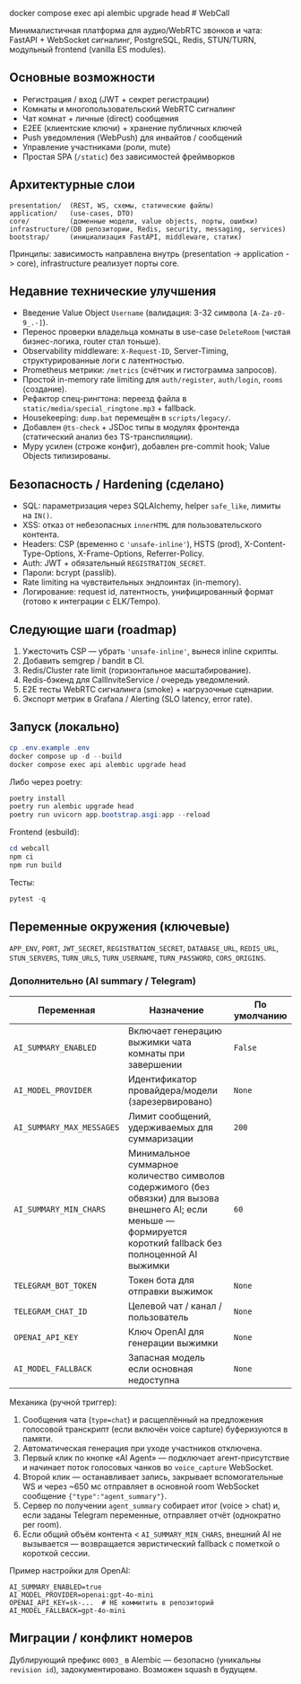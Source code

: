 docker compose exec api alembic upgrade head
﻿# WebCall

Минималистичная платформа для аудио/WebRTC звонков и чата: FastAPI + WebSocket сигналинг, PostgreSQL, Redis, STUN/TURN, модульный frontend (vanilla ES modules).

## Основные возможности
- Регистрация / вход (JWT + секрет регистрации)
- Комнаты и многопользовательский WebRTC сигналинг
- Чат комнат + личные (direct) сообщения
- E2EE (клиентские ключи) + хранение публичных ключей
- Push уведомления (WebPush) для инвайтов / сообщений
- Управление участниками (роли, mute)
- Простая SPA (`/static`) без зависимостей фреймворков

## Архитектурные слои
```
presentation/  (REST, WS, схемы, статические файлы)
application/   (use-cases, DTO)
core/          (доменные модели, value objects, порты, ошибки)
infrastructure/(DB репозитории, Redis, security, messaging, services)
bootstrap/     (инициализация FastAPI, middleware, статик)
```
Принципы: зависимость направлена внутрь (presentation -> application -> core), infrastructure реализует порты core.

## Недавние технические улучшения
- Введение Value Object `Username` (валидация: 3-32 символа `[A-Za-z0-9_.-]`).
- Перенос проверки владельца комнаты в use-case `DeleteRoom` (чистая бизнес-логика, router стал тоньше).
- Observability middleware: `X-Request-ID`, Server-Timing, структурированные логи с латентностью.
- Prometheus метрики: `/metrics` (счётчик и гистограмма запросов).
- Простой in-memory rate limiting для `auth/register`, `auth/login`, `rooms` (создание).
- Рефактор спец-рингтона: переезд файла в `static/media/special_ringtone.mp3` + fallback.
- Housekeeping: `dump.bat` перемещён в `scripts/legacy/`.
- Добавлен `@ts-check` + JSDoc типы в модулях фронтенда (статический анализ без TS-транспиляции).
- Mypy усилен (строже конфиг), добавлен pre-commit hook; Value Objects типизированы.

## Безопасность / Hardening (сделано)
- SQL: параметризация через SQLAlchemy, helper `safe_like`, лимиты на `IN()`.
- XSS: отказ от небезопасных `innerHTML` для пользовательского контента.
- Headers: CSP (временно с `'unsafe-inline'`), HSTS (prod), X-Content-Type-Options, X-Frame-Options, Referrer-Policy.
- Auth: JWT + обязательный `REGISTRATION_SECRET`.
- Пароли: bcrypt (passlib).
- Rate limiting на чувствительных эндпоинтах (in-memory).
- Логирование: request id, латентность, унифицированный формат (готово к интеграции с ELK/Tempo).

## Следующие шаги (roadmap)
1. Ужесточить CSP — убрать `'unsafe-inline'`, вынеся inline скрипты.
2. Добавить semgrep / bandit в CI.
3. Redis/Cluster rate limit (горизонтальное масштабирование).
4. Redis-бэкенд для CallInviteService / очередь уведомлений.
5. E2E тесты WebRTC сигналинга (smoke) + нагрузочные сценарии.
6. Экспорт метрик в Grafana / Alerting (SLO latency, error rate).

## Запуск (локально)
```powershell
cp .env.example .env
docker compose up -d --build
docker compose exec api alembic upgrade head
```
Либо через poetry:
```powershell
poetry install
poetry run alembic upgrade head
poetry run uvicorn app.bootstrap.asgi:app --reload
```

Frontend (esbuild):
```powershell
cd webcall
npm ci
npm run build
```

Тесты:
```powershell
pytest -q
```

## Переменные окружения (ключевые)
`APP_ENV`, `PORT`, `JWT_SECRET`, `REGISTRATION_SECRET`, `DATABASE_URL`, `REDIS_URL`, `STUN_SERVERS`, `TURN_URLS`, `TURN_USERNAME`, `TURN_PASSWORD`, `CORS_ORIGINS`.

### Дополнительно (AI summary / Telegram)
| Переменная | Назначение | По умолчанию |
|------------|------------|--------------|
| `AI_SUMMARY_ENABLED` | Включает генерацию выжимки чата комнаты при завершении | `False` |
| `AI_MODEL_PROVIDER` | Идентификатор провайдера/модели (зарезервировано) | `None` |
| `AI_SUMMARY_MAX_MESSAGES` | Лимит сообщений, удерживаемых для суммаризации | `200` |
| `AI_SUMMARY_MIN_CHARS` | Минимальное суммарное количество символов содержимого (без обвязки) для вызова внешнего AI; если меньше — формируется короткий fallback без полноценной AI выжимки | `60` |
| `TELEGRAM_BOT_TOKEN` | Токен бота для отправки выжимок | `None` |
| `TELEGRAM_CHAT_ID` | Целевой чат / канал / пользователь | `None` |
| `OPENAI_API_KEY` | Ключ OpenAI для генерации выжимки | `None` |
| `AI_MODEL_FALLBACK` | Запасная модель если основная недоступна | `None` |

Механика (ручной триггер):

1. Сообщения чата (`type=chat`) и расщеплённый на предложения голосовой транскрипт (если включён voice capture) буферизуются в памяти.
2. Автоматическая генерация при уходе участников отключена.
3. Первый клик по кнопке «AI Agent» — подключает агент-присутствие и начинает поток голосовых чанков во `voice_capture` WebSocket.
4. Второй клик — останавливает запись, закрывает вспомогательные WS и через ~650 мс отправляет в основной room WebSocket сообщение `{"type":"agent_summary"}`.
5. Сервер по получении `agent_summary` собирает итог (voice > chat) и, если заданы Telegram переменные, отправляет отчёт (однократно per room).
6. Если общий объём контента < `AI_SUMMARY_MIN_CHARS`, внешний AI не вызывается — возвращается эвристический fallback с пометкой о короткой сессии.

Пример настройки для OpenAI:
```
AI_SUMMARY_ENABLED=true
AI_MODEL_PROVIDER=openai:gpt-4o-mini
OPENAI_API_KEY=sk-...  # НЕ коммитить в репозиторий
AI_MODEL_FALLBACK=gpt-4o-mini
```

## Миграции / конфликт номеров
Дублирующий префикс `0003_` в Alembic — безопасно (уникальны `revision id`), задокументировано. Возможен squash в будущем.

